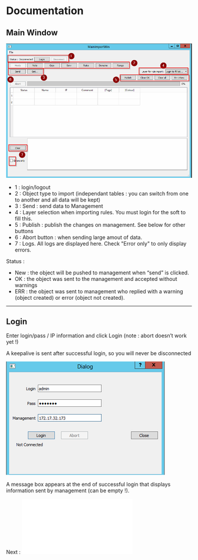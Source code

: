 Documentation
===============

Main Window
---------------

![MAIN](img/main_1.png)


* 1 : login/logout
* 2 : Object type to import (independant tables : you can switch from one to another and all data will be kept)
* 3 : Send : send data to Management
* 4 : Layer selection when importing rules. You must login for the soft to fill this.
* 5 : Publish : publish the changes on management. See below for other buttons
* 6 : Abort button : when sending large amout of data.
* 7 : Logs. All logs are displayed here. Check "Error only" to only display errors.

Status : 

* New : the object will be pushed to management when “send” is clicked.
* OK : the object was sent to the management and accepted without warnings
* ERR <message> : the object was sent to management who replied with a warning (object created) or error (object not created).

------------------


Login
-----


Enter login/pass / IP information and click Login  (note : abort doesn’t work yet !)

A keepalive is sent after successful login, so you will never be disconnected

![LOGIN](img/login_1.png)

A message box appears at the end of successful login that displays information sent by management (can be empty !).

Next : ![import objects](03-import_objects.md)